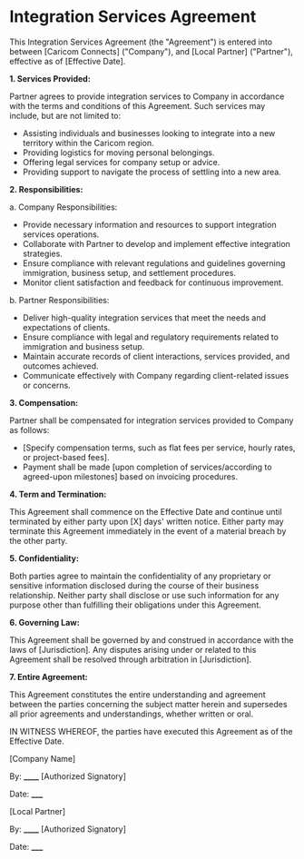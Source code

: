 # Integration Services Agreement

This Integration Services Agreement (the "Agreement") is entered into between [Caricom Connects] ("Company"), and [Local Partner] ("Partner"), effective as of [Effective Date].

**1. Services Provided:**

Partner agrees to provide integration services to Company in accordance with the terms and conditions of this Agreement. Such services may include, but are not limited to:

- Assisting individuals and businesses looking to integrate into a new territory within the Caricom region.
- Providing logistics for moving personal belongings.
- Offering legal services for company setup or advice.
- Providing support to navigate the process of settling into a new area.

**2. Responsibilities:**

a. Company Responsibilities:

- Provide necessary information and resources to support integration services operations.
- Collaborate with Partner to develop and implement effective integration strategies.
- Ensure compliance with relevant regulations and guidelines governing immigration, business setup, and settlement procedures.
- Monitor client satisfaction and feedback for continuous improvement.

b. Partner Responsibilities:

- Deliver high-quality integration services that meet the needs and expectations of clients.
- Ensure compliance with legal and regulatory requirements related to immigration and business setup.
- Maintain accurate records of client interactions, services provided, and outcomes achieved.
- Communicate effectively with Company regarding client-related issues or concerns.

**3. Compensation:**

Partner shall be compensated for integration services provided to Company as follows:

- [Specify compensation terms, such as flat fees per service, hourly rates, or project-based fees].
- Payment shall be made [upon completion of services/according to agreed-upon milestones] based on invoicing procedures.

**4. Term and Termination:**

This Agreement shall commence on the Effective Date and continue until terminated by either party upon [X] days' written notice.
Either party may terminate this Agreement immediately in the event of a material breach by the other party.

**5. Confidentiality:**

Both parties agree to maintain the confidentiality of any proprietary or sensitive information disclosed during the course of their business relationship.
Neither party shall disclose or use such information for any purpose other than fulfilling their obligations under this Agreement.

**6. Governing Law:**

This Agreement shall be governed by and construed in accordance with the laws of [Jurisdiction].
Any disputes arising under or related to this Agreement shall be resolved through arbitration in [Jurisdiction].

**7. Entire Agreement:**

This Agreement constitutes the entire understanding and agreement between the parties concerning the subject matter herein and supersedes all prior agreements and understandings, whether written or oral.

IN WITNESS WHEREOF, the parties have executed this Agreement as of the Effective Date.

[Company Name]

By: ************\_\_\_\_************ [Authorized Signatory]

Date: ************\_\_\_************

[Local Partner]

By: ************\_\_\_\_************ [Authorized Signatory]

Date: ************\_\_\_************
